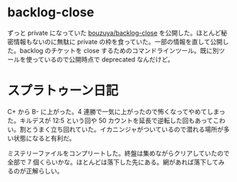 # backlog-close

ずっと private になっていた [bouzuya/backlog-close][] を公開した。ほとんど秘密情報もないのに無駄に private の枠を食っていた。一部の情報を直して公開した。backlog のチケットを close するためのコマンドラインツール。既に別ツールを使っているので公開時点で deprecated なんだけど。

# スプラトゥーン日記

C+ から B- に上がった。4 連勝で一気に上がったので怖くなってやめてしまった。キルデスが 12:5 という回や 50 カウントを延長で逆転した回もあってこわい。割とうまく立ち回れていた。イカニンジャがついているので潜れる場所が多い状態になると有利だ。

ミステリーファイルをコンプリートした。終盤は集めながらクリアしていたので全部で 7 個くらいかな。ほとんどは落下した先にある。網があれば落下してみるのが正解らしい。

[bouzuya/backlog-close]: https://github.com/bouzuya/backlog-close
